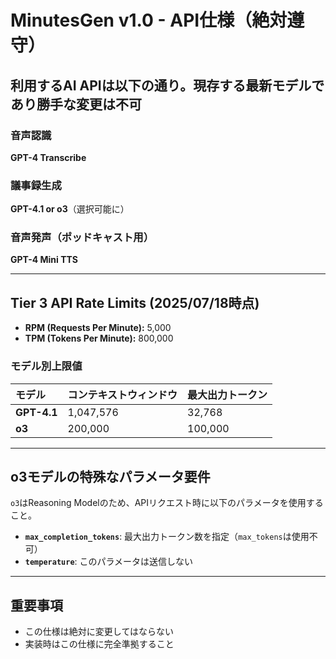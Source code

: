 # MinutesGen v1.0 - API仕様（絶対遵守）

## 利用するAI APIは以下の通り。現存する最新モデルであり勝手な変更は不可

### 音声認識
**GPT-4 Transcribe**

### 議事録生成  
**GPT-4.1 or o3**（選択可能に）

### 音声発声（ポッドキャスト用）
**GPT-4 Mini TTS**

---

## Tier 3 API Rate Limits (2025/07/18時点)
- **RPM (Requests Per Minute):** 5,000
- **TPM (Tokens Per Minute):** 800,000

### モデル別上限値
| モデル | コンテキストウィンドウ | 最大出力トークン |
|:---|:---|:---|
| **GPT-4.1** | 1,047,576 | 32,768 |
| **o3** | 200,000 | 100,000 |

---

## o3モデルの特殊なパラメータ要件
`o3`はReasoning Modelのため、APIリクエスト時に以下のパラメータを使用すること。
- **`max_completion_tokens`**: 最大出力トークン数を指定（`max_tokens`は使用不可）
- **`temperature`**: このパラメータは送信しない

---

## 重要事項
- この仕様は絶対に変更してはならない
- 実装時はこの仕様に完全準拠すること 